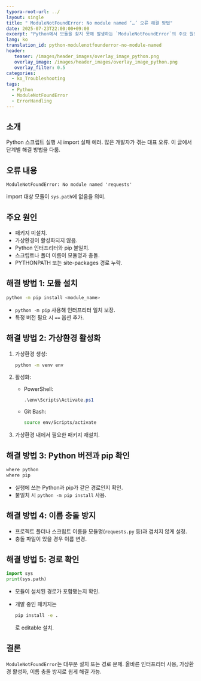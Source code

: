 ```yaml
---
typora-root-url: ../
layout: single
title: " ModuleNotFoundError: No module named ‘…’ 오류 해결 방법"
date: 2025-07-23T22:00:00+09:00
excerpt: "Python에서 모듈을 찾지 못해 발생하는 `ModuleNotFoundError`의 주요 원인과 해결책을 정리. 패키지 설치, 가상환경 활성화, 경로 설정, 이름 충돌 방지 방법 안내."
lang: ko
translation_id: python-modulenotfounderror-no-module-named
header:
   teaser: /images/header_images/overlay_image_python.png
   overlay_image: /images/header_images/overlay_image_python.png
   overlay_filter: 0.5
categories:
  - ko_Troubleshooting
tags:
  - Python
  - ModuleNotFoundError
  - ErrorHandling
---
```


## 소개

Python 스크립트 실행 시 import 실패 에러.
많은 개발자가 겪는 대표 오류.
이 글에서 단계별 해결 방법을 다룸.

## 오류 내용

```
ModuleNotFoundError: No module named 'requests'
```

import 대상 모듈이 `sys.path`에 없음을 의미.

## 주요 원인

* 패키지 미설치.
* 가상환경이 활성화되지 않음.
* Python 인터프리터와 pip 불일치.
* 스크립트나 폴더 이름이 모듈명과 충돌.
* PYTHONPATH 또는 site-packages 경로 누락.

## 해결 방법 1: 모듈 설치

```bash
python -m pip install <module_name>
```

* `python -m pip` 사용해 인터프리터 일치 보장.
* 특정 버전 필요 시 `==` 옵션 추가.

## 해결 방법 2: 가상환경 활성화

1. 가상환경 생성:

   ```bash
   python -m venv env
   ```
2. 활성화:

   * PowerShell:

     ```powershell
     .\env\Scripts\Activate.ps1
     ```
   * Git Bash:

     ```bash
     source env/Scripts/activate
     ```
3. 가상환경 내에서 필요한 패키지 재설치.

## 해결 방법 3: Python 버전과 pip 확인

```bash
where python
where pip
```

* 실행에 쓰는 Python과 pip가 같은 경로인지 확인.
* 불일치 시 `python -m pip install` 사용.

## 해결 방법 4: 이름 충돌 방지

* 프로젝트 폴더나 스크립트 이름을 모듈명(`requests.py` 등)과 겹치지 않게 설정.
* 충돌 파일이 있을 경우 이름 변경.

## 해결 방법 5: 경로 확인

```python
import sys
print(sys.path)
```

* 모듈이 설치된 경로가 포함됐는지 확인.
* 개발 중인 패키지는

  ```bash
  pip install -e .
  ```

  로 editable 설치.

## 결론

`ModuleNotFoundError`는 대부분 설치 또는 경로 문제.
올바른 인터프리터 사용, 가상환경 활성화, 이름 충돌 방지로 쉽게 해결 가능.
